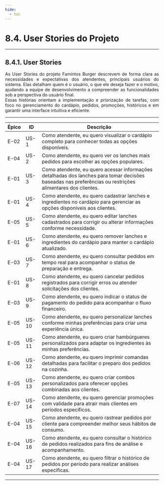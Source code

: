 ```yaml
---
hide:
  - toc
---
```


# 8.4. User Stories do Projeto
___________________________________________________________________________________

## 8.4.1. User Stories

<div style="text-align: justify">
As User Stories do projeto Famintos Burger descrevem de forma clara as necessidades e expectativas dos atendentes, principais usuários do sistema. Elas detalham quem é o usuário, o que ele deseja fazer e o motivo, ajudando a equipe de desenvolvimento a compreender as funcionalidades sob a perspectiva do usuário final.</br>
Essas histórias orientam a implementação e priorização de tarefas, com foco no gerenciamento do cardápio, pedidos, promoções, históricos e em garantir uma interface intuitiva e eficiente.
</div>

___________________________________________________________________________________

|**Épico**| **ID** |**Descrição**                                                                                                                                        |
|---------|--------|-----------------------------------------------------------------------------------------------------------------------------------------------------|
|   E-02  | US-1   |Como atendente, eu quero visualizar o cardápio completo para conhecer todas as opções disponíveis.                                                   |
|   E-04  | US-2   |Como atendente, eu quero ver os lanches mais pedidos para escolher as opções populares.                                                              |
|   E-01  | US-3   |Como atendente, eu quero acessar informações detalhadas dos lanches para tomar decisões baseadas nas preferências ou restrições alimentares dos clientes. |
|   E-01  | US-4   |Como atendente, eu quero cadastrar lanches e ingredientes no cardápio para gerenciar as opções disponíveis aos clientes.                             |
|   E-05  | US-5   |Como atendente, eu quero editar lanches cadastrados para corrigir ou alterar informações conforme necessidade.                                       |
|   E-01  | US-6   |Como atendente, eu quero remover lanches e ingredientes do cardápio para manter o cardápio atualizado.                                               |
|   E-03  | US-7   |Como atendente, eu quero consultar pedidos em tempo real para acompanhar o status de preparação e entrega.                                           |
|   E-01  | US-8   |Como atendente, eu quero cancelar pedidos registrados para corrigir erros ou atender solicitações dos clientes.                                      |
|   E-03  | US-9   |Como atendente, eu quero indicar o status de pagamento do pedido para acompanhar o fluxo financeiro.                                                 |
|   E-05  | US-10  |Como atendente, eu quero personalizar lanches conforme minhas preferências para criar uma experiência única.                                         |
|   E-05  | US-11  |Como atendente, eu quero criar hambúrgueres personalizados para adaptar os ingredientes às minhas preferências.                                      |
|   E-06  | US-12  |Como atendente, eu quero imprimir comandas detalhadas para facilitar o preparo dos pedidos na cozinha.                                               |
|   E-05  | US-13  |Como atendente, eu quero criar combos personalizados para oferecer opções combinadas aos clientes.                                                   |
|   E-07  | US-14  |Como atendente, eu quero gerenciar promoções com validade para atrair mais clientes em períodos específicos.                                         |
|   E-04  | US-15  |Como atendente, eu quero rastrear pedidos por cliente para compreender melhor seus hábitos de consumo.                                               |
|   E-04  | US-16  |Como atendente, eu quero consultar o histórico de pedidos realizados para fins de análise e acompanhamento.                                          |
|   E-04  | US-17  |Como atendente, eu quero filtrar o histórico de pedidos por período para realizar análises específicas.                                              |
___________________________________________________________________________________